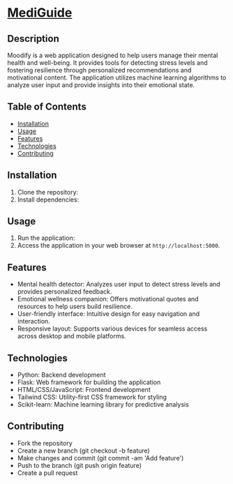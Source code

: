 # [MediGuide](https://moodify-knxj.onrender.com/)

## Description
Moodify is a web application designed to help users manage their mental health and well-being. It provides tools for detecting stress levels and fostering resilience through personalized recommendations and motivational content. The application utilizes machine learning algorithms to analyze user input and provide insights into their emotional state.

## Table of Contents
- [Installation](#installation)
- [Usage](#usage)
- [Features](#features)
- [Technologies](#technologies)
- [Contributing](#contributing)

## Installation
1. Clone the repository:
2. Install dependencies:


## Usage
1. Run the application:
2. Access the application in your web browser at `http://localhost:5000`.

## Features
- Mental health detector: Analyzes user input to detect stress levels and provides personalized feedback.
- Emotional wellness companion: Offers motivational quotes and resources to help users build resilience.
- User-friendly interface: Intuitive design for easy navigation and interaction.
- Responsive layout: Supports various devices for seamless access across desktop and mobile platforms.
  
## Technologies
- Python: Backend development
- Flask: Web framework for building the application
- HTML/CSS/JavaScript: Frontend development
- Tailwind CSS: Utility-first CSS framework for styling
- Scikit-learn: Machine learning library for predictive analysis

## Contributing
- Fork the repository
- Create a new branch (git checkout -b feature)
- Make changes and commit (git commit -am 'Add feature')
- Push to the branch (git push origin feature)
- Create a pull request
